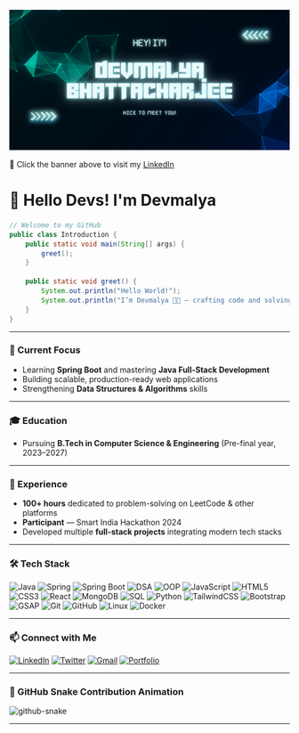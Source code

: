 [![LinkedIn Banner](./banner_github.png)](https://www.linkedin.com/in/devmalya-bhattacharjee-66a21927a/)

🔗 Click the banner above to visit my [LinkedIn](https://www.linkedin.com/in/devmalya-bhattacharjee-66a21927a/)

# 👋 Hello Devs! I'm Devmalya


```java
// Welcome to my GitHub
public class Introduction {
    public static void main(String[] args) {
        greet();
    }

    public static void greet() {
        System.out.println("Hello World!");
        System.out.println("I’m Devmalya 👨‍💻 — crafting code and solving problems one commit at a time!");
    }
}
```

---

### 🚀 Current Focus

* Learning **Spring Boot** and mastering **Java Full-Stack Development**
* Building scalable, production-ready web applications
* Strengthening **Data Structures & Algorithms** skills

---

### 🎓 Education

* Pursuing **B.Tech in Computer Science & Engineering** (Pre-final year, 2023–2027)

---

### 💼 Experience

* **100+ hours** dedicated to problem-solving on LeetCode & other platforms
* **Participant** — Smart India Hackathon 2024
* Developed multiple **full-stack projects** integrating modern tech stacks

---

### 🛠 Tech Stack

![Java](https://img.shields.io/badge/Java-%23ED8B00.svg?style=for-the-badge&logo=openjdk&logoColor=white)
![Spring](https://img.shields.io/badge/Spring-%236DB33F.svg?style=for-the-badge&logo=spring&logoColor=white)
![Spring Boot](https://img.shields.io/badge/Spring%20Boot-%236DB33F.svg?style=for-the-badge&logo=springboot&logoColor=white)
![DSA](https://img.shields.io/badge/DSA-Data%20Structures%20%26%20Algorithms-orange?style=for-the-badge)
![OOP](https://img.shields.io/badge/OOP-Object%20Oriented%20Programming-blue?style=for-the-badge)
![JavaScript](https://img.shields.io/badge/JavaScript-%23F7DF1E.svg?style=for-the-badge&logo=javascript&logoColor=black)
![HTML5](https://img.shields.io/badge/HTML5-%23E34F26.svg?style=for-the-badge&logo=html5&logoColor=white)
![CSS3](https://img.shields.io/badge/CSS3-%231572B6.svg?style=for-the-badge&logo=css3&logoColor=white)
![React](https://img.shields.io/badge/React-%2320232a.svg?style=for-the-badge&logo=react&logoColor=%2361DAFB)
![MongoDB](https://img.shields.io/badge/MongoDB-%2347A248.svg?style=for-the-badge&logo=mongodb&logoColor=white)
![SQL](https://img.shields.io/badge/SQL-MySQL%20%7C%20PostgreSQL-blue?style=for-the-badge)
![Python](https://img.shields.io/badge/Python-%233776AB.svg?style=for-the-badge&logo=python&logoColor=white)
![TailwindCSS](https://img.shields.io/badge/Tailwind%20CSS-%2306B6D4.svg?style=for-the-badge&logo=tailwindcss&logoColor=white)
![Bootstrap](https://img.shields.io/badge/Bootstrap-%23563D7C.svg?style=for-the-badge&logo=bootstrap&logoColor=white)
![GSAP](https://img.shields.io/badge/GSAP-%2388CE02.svg?style=for-the-badge&logo=greensock&logoColor=black)
![Git](https://img.shields.io/badge/Git-%23F05033.svg?style=for-the-badge&logo=git&logoColor=white)
![GitHub](https://img.shields.io/badge/GitHub-%23121011.svg?style=for-the-badge&logo=github&logoColor=white)
![Linux](https://img.shields.io/badge/Linux-%23FCC624.svg?style=for-the-badge&logo=linux&logoColor=black)
![Docker](https://img.shields.io/badge/Docker-%232496ED.svg?style=for-the-badge&logo=docker&logoColor=white)


---

### 📫 Connect with Me

[![LinkedIn](https://img.shields.io/badge/LinkedIn-%230077B5.svg?style=for-the-badge\&logo=linkedin\&logoColor=white)]((https://www.linkedin.com/in/devmalya-bhattacharjee-66a21927a/))
[![Twitter](https://img.shields.io/badge/Twitter-%231DA1F2.svg?style=for-the-badge\&logo=twitter\&logoColor=white)]((https://x.com/DevmalyaBh69215))
[![Gmail](https://img.shields.io/badge/Gmail-D14836?style=for-the-badge&logo=gmail&logoColor=white)](mailto:debmalyabhattacharya17.com)
[![Portfolio](https://img.shields.io/badge/Portfolio-%23000000.svg?style=for-the-badge\&logo=firefox\&logoColor=white)](PORTFOLIO_URL)

---

### 🐍 GitHub Snake Contribution Animation

<picture>
  <source media="(prefers-color-scheme: dark)" srcset="https://raw.githubusercontent.com/DevmalyaBhattacharjee/DevmalyaBhattacharjee/output/github-snake-dark.svg" />
  <source media="(prefers-color-scheme: light)" srcset="https://raw.githubusercontent.com/DevmalyaBhattacharjee/DevmalyaBhattacharjee/output/github-snake.svg" />
  <img alt="github-snake" src="https://raw.githubusercontent.com/DevmalyaBhattacharjee/DevmalyaBhattacharjee/output/github-snake.svg" />
</picture>

---
